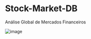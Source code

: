 # Stock-Market-DB
Análise Global de Mercados Financeiros

![image](https://github.com/user-attachments/assets/1ea9ff18-e885-4084-a530-bbc6d363aefa)

